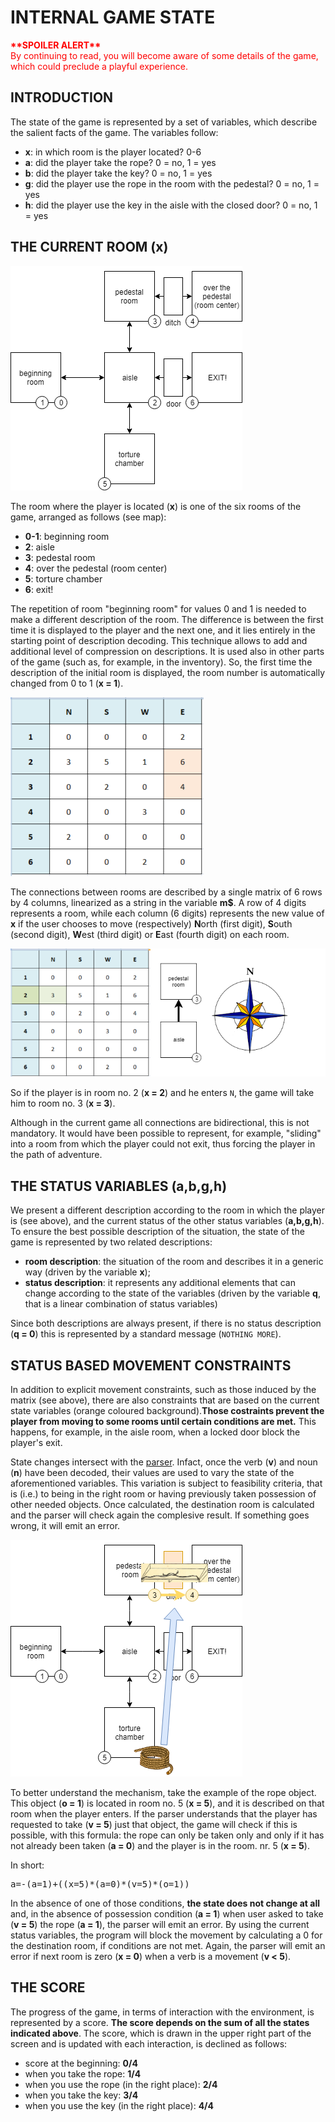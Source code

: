 ﻿# INTERNAL GAME STATE

<div style="color:red; font-weight: bold;">**SPOILER ALERT**</div>
<div style="color:red;">By continuing to read, you will become aware of some details of the game, which could preclude a playful experience.</div>

## INTRODUCTION

The state of the game is represented by a set of variables, which describe the salient facts of the game. The variables follow:

- **x**: in which room is the player located? 0-6
- **a**: did the player take the rope? 0 = no, 1 = yes
- **b**: did the player take the key? 0 = no, 1 = yes
- **g**: did the player use the rope in the room with the pedestal? 0 = no, 1 = yes
- **h**: did the player use the key in the aisle with the closed door? 0 = no, 1 = yes

## THE CURRENT ROOM (x)

![the map](map.png)

The room where the player is located (**x**) is one of the six rooms of the game, arranged as follows (see map):

* **0-1**: beginning room
* **2**: aisle
* **3**: pedestal room
* **4**: over the pedestal (room center)
* **5**: torture chamber
* **6**: exit!

The repetition of room "beginning room" for values 0 and 1 is needed to make a different description of the room. The difference is between the first time it is displayed to the player and the next one, and it lies entirely in the starting point of description decoding. This technique allows to add and additional level of compression on descriptions. It is used also in other parts of the game (such as, for example, in the inventory). So, the first time the description of the initial room is displayed, the room number is automatically changed from 0 to 1 (**x = 1**). 

![Connections between rooms](directions.png)

The connections between rooms are described by a single matrix of 6 rows by 4 columns, linearized as a string in the variable **m$**. A row of 4 digits represents a room, while each column (6 digits) represents the new value of **x** if the user chooses to move (respectively) **N**orth (first digit), **S**outh (second digit), **W**est (third digit) or **E**ast (fourth digit) on each room.

![Example of movement](directions2.png)

So if the player is in room no. 2 (**x = 2**) and he enters <code>N</code>, the game will take him to room no. 3 (**x = 3**).

Although in the current game all connections are bidirectional, this is not mandatory. It would have been possible to represent, for example, "sliding" into a room from which the player could not exit, thus forcing the player in the path of adventure.

## THE STATUS VARIABLES (a,b,g,h)

We present a different description according to the room in which the player is (see above), and the current status of the other status variables (**a,b,g,h**). To ensure the best possible description of the situation, the state of the game is represented by two related descriptions: 
* **room description**: the situation of the room and describes it in a generic way (driven by the variable **x**);
* **status description**: it represents any additional elements that can change according to the state of the variables (driven by the variable **q**, that is a linear combination of status variables)

Since both descriptions are always present, if there is no status description (**q = 0**) this is represented by a standard message (<code>NOTHING MORE</code>).

## STATUS BASED MOVEMENT CONSTRAINTS 

In addition to explicit movement constraints, such as those induced by the matrix (see above), there are also constraints that are based on the current state variables (orange coloured background).**Those costraints prevent the player from moving to some rooms until certain conditions are met.** This happens, for example, in the aisle room, when a locked door block the player's exit.

State changes intersect with the [parser](parser.md). Infact, once the verb (**v**) and noun (**n**) have been decoded, their values are used to vary the state of the aforementioned variables. This variation is subject to feasibility criteria, that is (i.e.) to being  in the right room or having previously taken possession of other needed objects. Once calculated, the destination room is calculated and the parser will check again the complesive result. If something goes wrong, it will emit an error.

![Example by using the rope](map_rope.png)

To better understand the mechanism, take the example of the rope object. This object (**o = 1**) is located in room no. 5 (**x = 5**), and it is described on that room when the player enters. If the parser understands that the player has requested to take (**v = 5**) just that object, the game will check if this is possible, with this formula: the rope can only be taken only and only if it has not already been taken (**a = 0**) and the player is in the room. nr. 5 (**x = 5**). 

In short:

<pre>a=-(a=1)+((x=5)*(a=0)*(v=5)*(o=1))</pre>

In the absence of one of those conditions, **the state does not change at all** and, in the absence of possession condition (**a = 1**) when user asked to take (**v = 5**) the rope (**a = 1**), the parser will emit an error. By using the current status variables, the program will block the movement by calculating a 0 for the destination room, if conditions are not met. Again, the parser will emit an error if next room is zero (**x = 0**) when a verb is a movement (**v < 5**).

## THE SCORE

The progress of the game, in terms of interaction with the environment, is represented by a score. **The score depends on the sum of all the states indicated above**. The score, which is drawn in the upper right part of the screen and is updated with each interaction, is declined as follows:
- score at the beginning: **0/4**
- when you take the rope: **1/4**
- when you use the rope (in the right place): **2/4**
- when you take the key: **3/4**
- when you use the key (in the right place): **4/4**
